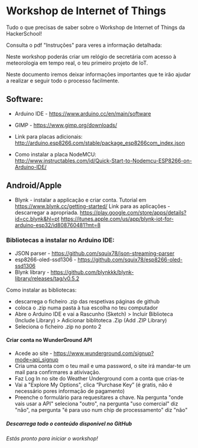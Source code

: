 # Workshop de Internet of Things
Tudo o que precisas de saber sobre o Workshop de Internet of Things da HackerSchool!

Consulta o pdf "Instruções" para veres a informação detalhada:

Neste workshop poderás criar um relógio de secretária com acesso à meteorologia em tempo real, 
o teu primeiro projeto de IoT.

Neste documento iremos deixar informações importantes que te irão ajudar a realizar e seguir todo o processo facilmente.

## Software:
- Arduino IDE - https://www.arduino.cc/en/main/software

- GIMP - https://www.gimp.org/downloads/

- Link para placas adicionais: http://arduino.esp8266.com/stable/package_esp8266com_index.json

- Como instalar a placa NodeMCU: http://www.instructables.com/id/Quick-Start-to-Nodemcu-ESP8266-on-Arduino-IDE/

## Android/Apple
- Blynk - instalar a applicação e criar conta. Tutorial em https://www.blynk.cc/getting-started/
    Link para as aplicações - descarregar a apropriada.
    https://play.google.com/store/apps/details?id=cc.blynk&hl=pt
    https://itunes.apple.com/us/app/blynk-iot-for-arduino-esp32/id808760481?mt=8

### Bibliotecas a instalar no Arduino IDE:

- JSON parser - https://github.com/squix78/json-streaming-parser
- esp8266-oled-ssd1306 - https://github.com/squix78/esp8266-oled-ssd1306
- Blynk library - https://github.com/blynkkk/blynk-library/releases/tag/v0.5.2
  
Como instalar as bibliotecas:
- descarrega o ficheiro .zip das respetivas páginas de github
- coloca o .zip numa pasta à tua escolha no teu computador
- Abre o Arduino IDE e vai a Rascunho (Sketch) > Incluir Biblioteca (Include Library) > Adicionar biblitoteca .Zip (Add .ZIP Library)
- Seleciona o ficheiro .zip no ponto 2

#### Criar conta no WunderGround API
- Acede ao site - https://www.wunderground.com/signup?mode=api_signup
- Cria uma conta com o teu mail e uma password, o site irá mandar-te um mail para confirmares a ativivação.
- Faz Log In no site do Weather Underground com a conta que crias-te
- Vai a "Explore My Options", clica “Purchase Key” (é gratis, não é necessário pores informação de pagamento)
- Preenche o formulário para requesitares a chave. Na pergunta "onde vais usar a API" seleciona "outro", na pergunta "uso comercial" diz "não", na pergunta "é para uso num chip de processamento" diz "não"

##### Descarrega todo o conteúdo disponível no GitHub

###### Estás pronto para iniciar o workshop!



